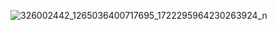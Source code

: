 ![326002442_1265036400717695_1722295964230263924_n](https://user-images.githubusercontent.com/93547849/220091974-d0443465-4968-420c-99bc-04ec1205f10e.png)
